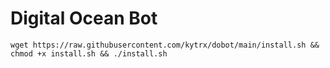 # Digital Ocean Bot
```
wget https://raw.githubusercontent.com/kytrx/dobot/main/install.sh && chmod +x install.sh && ./install.sh
```
